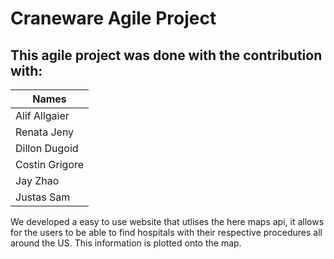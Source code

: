 # Craneware Agile Project

## This agile project was done with the contribution with:
Names |
--- |
Alif Allgaier |
Renata Jeny |
Dillon Dugoid |
Costin Grigore |
Jay Zhao|
Justas Sam |

We developed a easy to use website that utlises the here maps api, it allows for the users to be able to find hospitals with their respective procedures all around the US. This information is plotted onto the map.